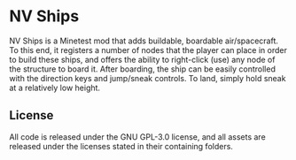 # NV Ships
NV Ships is a Minetest mod that adds buildable, boardable air/spacecraft. To
this end, it registers a number of nodes that the player can place in order to
build these ships, and offers the ability to right-click (use) any node of the
structure to board it. After boarding, the ship can be easily controlled with
the direction keys and jump/sneak controls. To land, simply hold sneak at a
relatively low height.

## License
All code is released under the GNU GPL-3.0 license, and all assets are released
under the licenses stated in their containing folders.
